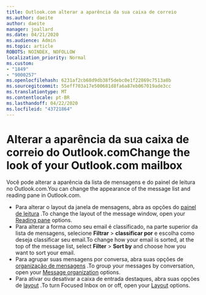 ```yaml
---
title: Outlook.com alterar a aparência da sua caixa de correio
ms.author: daeite
author: daeite
manager: joallard
ms.date: 04/21/2020
ms.audience: Admin
ms.topic: article
ROBOTS: NOINDEX, NOFOLLOW
localization_priority: Normal
ms.custom:
- "1849"
- "9000257"
ms.openlocfilehash: 6231af2cb68d9db38f5debc0e1f22869c7513a8b
ms.sourcegitcommit: 55eff703a17e500681d8fa6a87eb067019ade3cc
ms.translationtype: MT
ms.contentlocale: pt-BR
ms.lasthandoff: 04/22/2020
ms.locfileid: "43721864"
---
```

# <a name="change-the-look-of-your-outlookcom-mailbox"></a><span data-ttu-id="2947d-102">Alterar a aparência da sua caixa de correio do Outlook.com</span><span class="sxs-lookup"><span data-stu-id="2947d-102">Change the look of your Outlook.com mailbox</span></span>

<span data-ttu-id="2947d-103">Você pode alterar a aparência da lista de mensagens e do painel de leitura no Outlook.com.</span><span class="sxs-lookup"><span data-stu-id="2947d-103">You can change the appearance of the message list and reading pane in Outlook.com.</span></span>

- <span data-ttu-id="2947d-104">Para alterar o layout da janela de mensagens, abra as opções do [painel de leitura](https://outlook.live.com/mail/options/mail/layout/readingPane) .</span><span class="sxs-lookup"><span data-stu-id="2947d-104">To change the layout of the message window, open your [Reading pane](https://outlook.live.com/mail/options/mail/layout/readingPane) options.</span></span>
- <span data-ttu-id="2947d-105">Para alterar a forma como seu email é classificado, na parte superior da lista de mensagens, selecione **Filtrar** > **classificar por** e escolha como deseja classificar seu email.</span><span class="sxs-lookup"><span data-stu-id="2947d-105">To change how your email is sorted, at the top of the message list, select **Filter** > **Sort by** and choose how you want to sort your email.</span></span>
- <span data-ttu-id="2947d-106">Para agrupar suas mensagens por conversa, abra suas opções de [organização de mensagens](https://outlook.live.com/mail/options/mail/layout/conversations) .</span><span class="sxs-lookup"><span data-stu-id="2947d-106">To group your messages by conversation, open your [Message organization](https://outlook.live.com/mail/options/mail/layout/conversations) options.</span></span>
- <span data-ttu-id="2947d-107">Para ativar ou desativar a caixa de entrada destaques, abra suas opções de [layout](https://outlook.live.com/mail/options/mail/layout/focused) .</span><span class="sxs-lookup"><span data-stu-id="2947d-107">To turn Focused Inbox on or off, open your [Layout](https://outlook.live.com/mail/options/mail/layout/focused) options.</span></span>